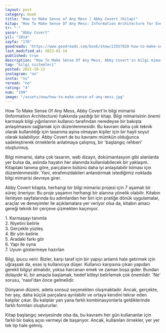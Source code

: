```yaml
---
layout: post
category: book
title: "How to Make Sense of Any Mess | Abby Covert (Kitap)"
kitap: "How To Make Sense Of Any Mess: Information Architecture for Everybody"
tr: "-"
yazar: "Abby Covert"
yil: "2014"
sayfa: "176"
goodreads: "https://www.goodreads.com/book/show/23557020-how-to-make-sense-of-any-mess"
last_modified_at: 2023-01-14
published: true
description: "How To Make Sense Of Any Mess, Abby Covert'in bilgi mimarisi (Information Architecture) hakkında yazdığı bir kitap."
tag: "bilgi sistemleri"
posted: 2021-10-13
instagram: "no"
insta: "no"
reread: "no"
rating: "4"
num: "199"
image: "/assets/new/how-to-make-sense-of-any-mess.jpg"
---
```


How To Make Sense Of Any Mess, Abby Covert'in bilgi mimarisi (Information Architecture) hakkında yazdığı bir kitap. Bilgi mimarisinin önemi karmaşık bilgi yığınlarının kullanıcı tarafından neredeyse bir bakışta anlaşılmasını sağlamak için düzenlenmesidir. Bu kavram daha çok teknik olarak kullanıldığı için tasarıma aşina olmayan kişiler için bir hayli soyut olarak kalabiliyor. Abby Covert de bu kavramı mümkün olduğunca sadeleştirerek örneklerle anlatmaya çalışmış, bir 'başlangıç rehberi' oluşturmuş.

Bilgi mimarisi, daha çok tasarım, web dizayn, dokümantasyon gibi alanlarda yer bulsa da, aslında hayatın her alanında kullanılabilecek bir yaklaşım. Kitaptaki tanıma göre, parçaların bütünü daha iyi anlaşılabilir kılması için düzenlenmesidir. Yani, etrafımızdakileri anlandırmak istediğimiz noktada bilgi mimarisi devreye girer.

Abby Covert kitapta, herhangi bir bilgi mimarisi projesi için 7 aşamalı bir süreç öneriyor. Bu proje yaşamın herhangi bir alanına yönelik olabilir. Kitabın ilerleyen sayfalarında bu adımlardan her biri için pratiğe dönük uygulamalar, araçlar ve deneyimler ile açıklamalara yer veriyor olsa da, kitabın amacı gereği teknik bir çerçeve çizmekten kaçınıyor.

1\. Karmaşayı tanımla  
2\. Niyetini belirle  
3\. Gerçekle yüzleş  
4\. Bir yön belirle  
5\. Aradaki farkı gör  
6\. Yapı ile oyna  
7\. Uyum göstermeye hazırlan  

Bilgi, ipucu verir. Bizler, karşı taraf için bir yapıyı anlamlı hale getirmek için uğraşsak da, esas iş kullanıcıya düşer. Kullanıcı karşısına çıkan yapıdan gerekli bilgiyi almalıdır, yoksa harcanan emek ve zaman boşa gider. Bundan dolayıdır ki, bir amaçla başlamak, hedef kitleyi belirlemek çok önemlidir. 'Ne' sorusu, 'nasıl'dan önce gelmelidir.

Dünyanın düzeni, adeta sonsuz seçenekten oluşmaktadır. Ancak, gerçekte, her şey, daha küçük parçalara ayrılabilir ve ortaya kendini tekrar eden kalıplar çıkar. Bu kalıplar yan yana farklı kombinasyonlarla geldiklerinde farklı formları oluştururlar.

Kitap başlangıç seviyesinde olsa da, bu kavramı her gün kullananlar için farklı bir bakış açısı vermeyi de başarıyor. Ancak, kullanılan örnekler, yer yer tek tip hale gelmiş.
